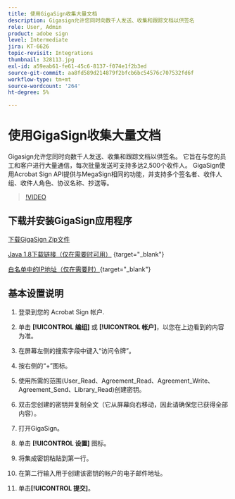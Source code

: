 ```yaml
---
title: 使用GigaSign收集大量文档
description: Gigasign允许您同时向数千人发送、收集和跟踪文档以供签名
role: User, Admin
product: adobe sign
level: Intermediate
jira: KT-6626
topic-revisit: Integrations
thumbnail: 328113.jpg
exl-id: a59eab61-fe61-45c6-8137-f074e1f2b3ed
source-git-commit: aa8fd589d214879f2bfcb6bc54576c707532fd6f
workflow-type: tm+mt
source-wordcount: '264'
ht-degree: 5%

---
```


# 使用GigaSign收集大量文档

Gigasign允许您同时向数千人发送、收集和跟踪文档以供签名。 它旨在与您的员工和客户进行大量通信，每次批量发送可支持多达2,500个收件人。 GigaSign使用Acrobat Sign API提供与MegaSign相同的功能，并支持多个签名者、收件人组、收件人角色、协议名称、抄送等。

>[!VIDEO](https://video.tv.adobe.com/v/328113?quality=12&learn=on&hidetitle=true)

## 下载并安装GigaSign应用程序

[下载GigaSign Zip文件](https://documentcloud.adobe.com/link/track?uri=urn:aaid:scds:US:8975dbca-98d5-4e66-9164-d21163c91c7f)

[Java 1.8下载链接（仅在需要时可用）](https://www.oracle.com/java/technologies/javase/javase8-archive-downloads.html) {target="_blank"}

[白名单中的IP地址（仅在需要时）](https://helpx.adobe.com/cn/sign/system-requirements.html#IPs){target="_blank"}

## 基本设置说明

1. 登录到您的 Acrobat Sign 帐户.

1. 单击 **[!UICONTROL 编组]** 或 **[!UICONTROL 帐户]**，以您在上边看到的内容为准。

1. 在屏幕左侧的搜索字段中键入“访问令牌”。

1. 按右侧的“+”图标。

1. 使用所需的范围(User_Read、Agreement_Read、Agreement_Write、Agreement_Send、Library_Read)创建密钥。

1. 双击您创建的密钥并复制全文（它从屏幕向右移动，因此请确保您已获得全部内容）。

1. 打开GigaSign。

1. 单击 **[!UICONTROL 设置]** 图标。

1. 将集成密钥粘贴到第一行。

1. 在第二行输入用于创建该密钥的帐户的电子邮件地址。

1. 单击&#x200B;**[!UICONTROL 提交]**。
